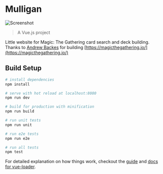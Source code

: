 # Mulligan

![Screenshot](http://i.imgur.com/Nf4rOMB.png)

> A Vue.js project

Little website for Magic: The Gathering card search and deck building.
Thanks to [Andrew Backes](https://github.com/adback03) for building [https://magicthegathering.io/](https://magicthegathering.io/)

## Build Setup

``` bash
# install dependencies
npm install

# serve with hot reload at localhost:8080
npm run dev

# build for production with minification
npm run build

# run unit tests
npm run unit

# run e2e tests
npm run e2e

# run all tests
npm test
```

For detailed explanation on how things work, checkout the [guide](http://vuejs-templates.github.io/webpack/) and [docs for vue-loader](http://vuejs.github.io/vue-loader).
